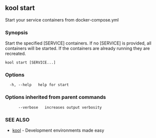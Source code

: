 ## kool start

Start your service containers from docker-compose.yml

### Synopsis

Start the specified [SERVICE] containers. If no [SERVICE] is provided, all containers will be started. If the containers are already running they are recreated.

```
kool start [SERVICE...]
```

### Options

```
  -h, --help   help for start
```

### Options inherited from parent commands

```
      --verbose   increases output verbosity
```

### SEE ALSO

* [kool](kool)	 - Development environments made easy

